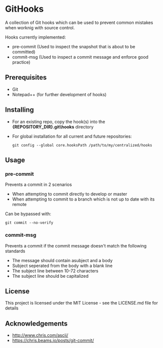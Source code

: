 # GitHooks

A collection of Git hooks which can be used to prevent common mistakes when worknig with source control.

Hooks currently implemented:

* pre-commit (Used to inspect the snapshot that is about to be committed)
* commit-msg (Used to inspect a commit message and enforce good practice) 

## Prerequisites

* Git
* Notepad++ (for further development of hooks)

## Installing

* For an existing repo, copy the hook(s) into the __{REPOSITORY_DIR}\.git\hooks__ directory
* For global installation for all current and future repositories:

      git config --global core.hooksPath /path/to/my/centralized/hooks

## Usage

### pre-commit 

Prevents a commit in 2 scenarios

* When attempting to commit directly to develop or master
* When attempting to commit to a branch which is not up to date with its remote

Can be bypassed with:

    git commit --no-verify

### commit-msg

Prevents a commit if the commit message doesn't match the following standards

* The message should contain asubject and a body
* Subject seperated from the body with a blank line
* The subject line between 10-72 characters
* The subject line should be capitalized

## License
This project is licensed under the MIT License - see the LICENSE.md file for details

## Acknowledgements 

* http://www.chris.com/ascii/ 
* https://chris.beams.io/posts/git-commit/
